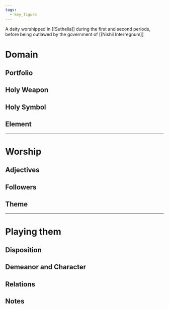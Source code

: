 ```yaml
---
tags:
  - key_figure
---
```

A deity worshipped in [[Suthelia]] during the first and second periods, before being outlawed by the government of [[Nishil Interregnum]]

# Domain
## Portfolio 

## Holy Weapon 

## Holy Symbol 

## Element 



---
# Worship
## Adjectives 

## Followers

## Theme

---
# Playing them
## Disposition 

## Demeanor and Character  


## Relations 

## Notes 


